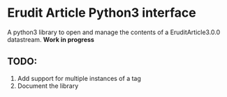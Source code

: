 # Erudit Article Python3 interface

A python3 library to open and manage the contents of a EruditArticle3.0.0
datastream. **Work in progress**

## TODO:
1) Add support for multiple instances of a tag
2) Document the library
